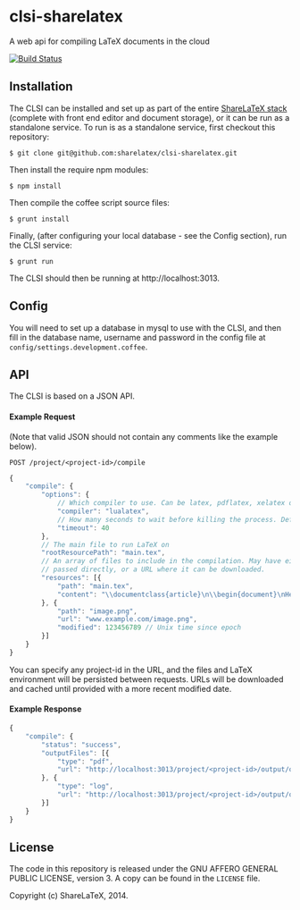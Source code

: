 clsi-sharelatex
===============

A web api for compiling LaTeX documents in the cloud

[![Build Status](https://travis-ci.org/sharelatex/clsi-sharelatex.png?branch=master)](https://travis-ci.org/sharelatex/clsi-sharelatex)

Installation
------------

The CLSI can be installed and set up as part of the entire [ShareLaTeX stack](https://github.com/sharelatex/sharelatex) (complete with front end editor and document storage), or it can be run as a standalone service. To run is as a standalone service, first checkout this repository:

    $ git clone git@github.com:sharelatex/clsi-sharelatex.git
    
Then install the require npm modules:

    $ npm install
    
Then compile the coffee script source files:

    $ grunt install
    
Finally, (after configuring your local database - see the Config section), run the CLSI service:

    $ grunt run
    
The CLSI should then be running at http://localhost:3013.
    
Config
------

You will need to set up a database in mysql to use with the CLSI, and then fill in the database name, username and password in the config file at `config/settings.development.coffee`.

API
---

The CLSI is based on a JSON API.

#### Example Request

(Note that valid JSON should not contain any comments like the example below).

    POST /project/<project-id>/compile

```javascript
{
    "compile": {
        "options": {
            // Which compiler to use. Can be latex, pdflatex, xelatex or lualatex
            "compiler": "lualatex",
            // How many seconds to wait before killing the process. Default is 60.
            "timeout": 40 
        },
        // The main file to run LaTeX on
        "rootResourcePath": "main.tex", 
        // An array of files to include in the compilation. May have either the content
        // passed directly, or a URL where it can be downloaded.
        "resources": [{
            "path": "main.tex",
            "content": "\\documentclass{article}\n\\begin{document}\nHello World\n\\end{document}"
        }, {
            "path": "image.png",
            "url": "www.example.com/image.png",
            "modified": 123456789 // Unix time since epoch
        }]
    }
}
```

You can specify any project-id in the URL, and the files and LaTeX environment will be persisted between requests.
URLs will be downloaded and cached until provided with a more recent modified date.

#### Example Response

```javascript
{
    "compile": {
        "status": "success",
        "outputFiles": [{
            "type": "pdf",
            "url": "http://localhost:3013/project/<project-id>/output/output.pdf"
        }, {
            "type": "log",
            "url": "http://localhost:3013/project/<project-id>/output/output.log"
        }]
    }
}
```

License
-------

The code in this repository is released under the GNU AFFERO GENERAL PUBLIC LICENSE, version 3. A copy can be found in the `LICENSE` file.

Copyright (c) ShareLaTeX, 2014.
